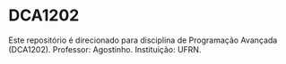 # DCA1202
Este repositório é direcionado para disciplina de Programação Avançada (DCA1202). 
Professor: Agostinho.
Instituição: UFRN.
